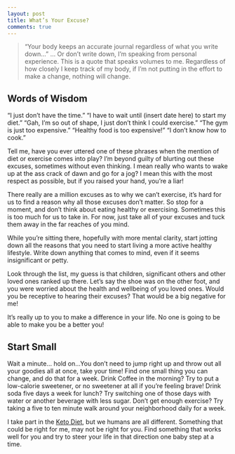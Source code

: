 ```yaml
---
layout: post
title: What’s Your Excuse?
comments: true
---
```


> “Your body keeps an accurate journal regardless of what you write down…” … Or don’t write down, I’m speaking from personal experience. This is a quote that speaks  volumes to me.  Regardless of how closely I keep track of my body, if I’m not putting in the effort to make a change, nothing will change.

## Words of Wisdom

“I just don’t have the time.” “I have to wait until (insert date here) to start my diet.” “Gah, I’m so out of shape, I just don’t think I could exercise.” “The gym is just too expensive.” “Healthy food is too expensive!” “I don’t know how to cook.”

Tell me, have you ever uttered one of these phrases when the mention of diet or exercise comes into play? I’m beyond guilty of blurting out these excuses, sometimes without even thinking. I mean really who wants to wake up at the ass crack of dawn and go for a jog? I mean this with the most respect as possible, but if you raised your hand, you’re a liar!

There really are a million excuses as to why we can’t exercise, it’s hard for us to find a reason why all those excuses don’t matter. So stop for a moment, and don’t think about eating healthy or exercising. Sometimes this is too much for us to take in. For now, just take all of your excuses and tuck them away in the far reaches of you mind.

While you’re sitting there, hopefully with more mental clarity, start jotting down all the reasons that you need to start living a more active healthy lifestyle. Write down anything that comes to mind, even if it seems insignificant or petty.

Look through the list, my guess is that children, significant others and other loved ones ranked up there. Let’s say the shoe was on the other foot, and you were worried about the health and wellbeing of you loved ones. Would you be receptive to hearing their excuses? That would be a big negative for me!

It’s really up to you to make a difference in your life. No one is going to be able to make you be a better you!

## Start Small

Wait a minute… hold on...You don’t need to jump right up and throw out all your goodies all at once, take your time! Find one small thing you can change, and do that for a week. Drink Coffee in the morning? Try to put a low-calorie sweetener, or no sweetener at all if you’re feeling brave! Drink soda five days a week for lunch? Try switching one of those days with water or another beverage with less sugar. Don’t get enough exercise? Try taking a five to ten minute walk around your neighborhood daily for a week. 

I take part in the [Keto Diet](https://www.ruled.me/guide-keto-diet/), but we humans are all different. Something that could be right for me, may not be right for you. Find something that works well for you and try to steer your life in that direction one baby step at a time.

